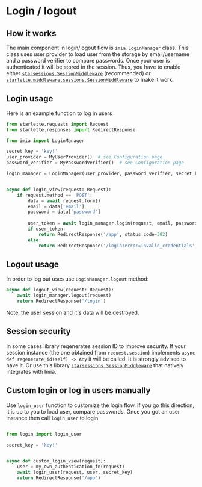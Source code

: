 # Login / logout

## How it works

The main component in login/logout flow is `imia.LoginManager` class. This class uses user provider to load user from
the storage by email/username and a password verifier to compare passwords. Once your user is authenticated it will be
stored in the session. Thus, you have to enable
either [`starsessions.SessionMiddleware`](https://github.com/alex-oleshkevich/starsessions) (recommended) or
[`starlette.middleware.sessions.SessionMiddleware`](https://www.starlette.io/middleware/#sessionmiddleware) to make it
work.

## Login usage

Here is an example function to log in users

```python
from starlette.requests import Request
from starlette.responses import RedirectResponse

from imia import LoginManager

secret_key = 'key!'
user_provider = MyUserProvider()  # see Configuration page
password_verifier = MyPasswordVerifier()  # see Configuration page

login_manager = LoginManager(user_provider, password_verifier, secret_key)


async def login_view(request: Request):
    if request.method == 'POST':
        data = await request.form()
        email = data['email']
        password = data['password']
        
        user_token = await login_manager.login(request, email, password)
        if user_token:
            return RedirectResponse('/app', status_code=302)
        else:
            return RedirectResponse('/login?error=invalid_credentials', status_code=302)
```

## Logout usage

In order to log out uses use `LoginManager.logout` method:

```python
async def logout_view(request: Request):
    await login_manager.logout(request)
    return RedirectResponse('/login')
```

Note, the user session and it's data will be destroyed.

## Session security

In some cases library regenerates session ID to improve security. If your session instance (the one obtained
from `request.session`)
implements `async def regenerate_id(self) -> Any` it will be called. It is strongly advised to have it. Or use this
library [`starsessions.SessionMiddleware`](https://github.com/alex-oleshkevich/starsessions)
that natively integrates with Imia.

## Custom login or log in users manually

Use `login_user` function to customize the login flow. If you go this direction, it is up to you to load user, compare
passwords. Once you got an user instance then call `login_user` to login.

```python

from login import login_user

secret_key = 'key!'


async def custom_login_view(request):
    user = my_own_authentication_fn(request)
    await login_user(request, user, secret_key)
    return RedirectResponse('/app')
```

